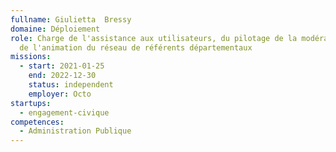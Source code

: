 ```yaml
---
fullname: Giulietta  Bressy
domaine: Déploiement
role: Charge de l'assistance aux utilisateurs, du pilotage de la modération et
  de l'animation du réseau de référents départementaux
missions:
  - start: 2021-01-25
    end: 2022-12-30
    status: independent
    employer: Octo
startups:
  - engagement-civique
competences:
  - Administration Publique
---
```

